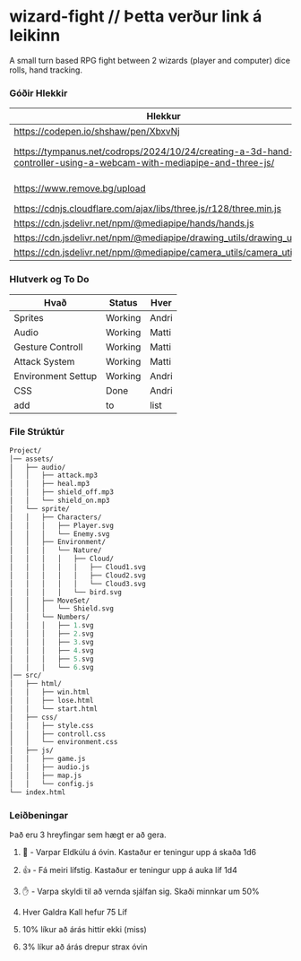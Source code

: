 # wizard-fight // Þetta verður link á leikinn
A small turn based RPG fight between 2 wizards (player and computer) dice rolls, hand tracking.

### Góðir Hlekkir
|Hlekkur|Hvað er þetta|
|-|-|
| https://codepen.io/shshaw/pen/XbxvNj | PNG > SVG |
| https://tympanus.net/codrops/2024/10/24/creating-a-3d-hand-controller-using-a-webcam-with-mediapipe-and-three-js/ | Hand Controller Demo|
| https://www.remove.bg/upload | Remove Background |
| https://cdnjs.cloudflare.com/ajax/libs/three.js/r128/three.min.js | three.js |
| https://cdn.jsdelivr.net/npm/@mediapipe/hands/hands.js | hands.js |
| https://cdn.jsdelivr.net/npm/@mediapipe/drawing_utils/drawing_utils.js | drawing_utils.js |
| https://cdn.jsdelivr.net/npm/@mediapipe/camera_utils/camera_utils.js | camera_utils.js |

### Hlutverk og To Do
| Hvað | Status | Hver |
|-|-|-|
| Sprites | Working | Andri |
| Audio | Working | Matti |
| Gesture Controll | Working | Matti |
| Attack System | Working | Matti |
| Environment Settup | Working | Andri |
| CSS | Done | Andri |
|add |to|list|

### File Strúktúr
```graphQL
Project/
│── assets/
│   ├── audio/
│   │   ├── attack.mp3
│   │   ├── heal.mp3
│   │   ├── shield_off.mp3
│   │   └── shield_on.mp3
│   └── sprite/
│   │   ├── Characters/
│   │   │   ├── Player.svg
│   │   │   └── Enemy.svg
│   │   ├── Environment/
│   │   │   └── Nature/
│   │   │   │   ├── Cloud/
│   │   │   │   │   ├── Cloud1.svg
│   │   │   │   │   ├── Cloud2.svg
│   │   │   │   │   └── Cloud3.svg
│   │   │   │   └── bird.svg
│   │   ├── MoveSet/
│   │   │   └── Shield.svg
│   │   └── Numbers/
│   │   │   ├── 1.svg
│   │   │   ├── 2.svg
│   │   │   ├── 3.svg
│   │   │   ├── 4.svg
│   │   │   ├── 5.svg
│   │   │   └── 6.svg
│── src/
│   ├── html/
│   │   ├── win.html
│   │   ├── lose.html
│   │   └── start.html
│   ├── css/
│   │   ├── style.css
│   │   ├── controll.css
│   │   └── environment.css
│   ├── js/
│   │   ├── game.js
│   │   ├── audio.js
│   │   ├── map.js
│   │   └── config.js
└── index.html
```

### Leiðbeningar
Það eru 3 hreyfingar sem hægt er að gera. <br>
1. 🤟 - Varpar Eldkúlu á óvin. Kastaður er teningur upp á skaða 1d6
2. 👍 - Fá meiri lífstig. Kastaður er teningur upp á auka líf 1d4
3. ✋ - Varpa skyldi til að vernda sjálfan sig. Skaði minnkar um 50%

1. Hver Galdra Kall hefur 75 Líf
2. 10% líkur að árás hittir ekki (miss)
3. 3% líkur að árás drepur strax óvin
